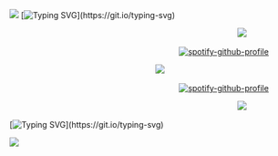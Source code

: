 ![](https://i.imgur.com/zxpPytl.png)
[![Typing SVG](https://readme-typing-svg.demolab.com?font=Source+Code+Pro&pause=20000&color=101908&center=true&width=900&lines=%231+jeff+the+killer+fan+%3E_%3E+!!!!)](https://git.io/typing-svg)

⠀⠀⠀⠀⠀⠀⠀⠀⠀⠀⠀⠀⠀⠀⠀⠀⠀⠀⠀⠀⠀⠀⠀⠀⠀⠀⠀⠀⠀⠀⠀⠀⠀⠀⠀⠀⠀⠀⠀![](https://komarev.com/ghpvc/?username=autopsycutie&color=fefefe)

⠀⠀⠀⠀⠀⠀⠀⠀⠀⠀⠀⠀⠀⠀⠀⠀⠀⠀⠀⠀⠀⠀⠀⠀⠀⠀⠀⠀⠀[![spotify-github-profile](https://spotify-github-profile.kittinanx.com/api/view?uid=rcz1t3kpewneahhisy6hhxu1j&cover_image=true&theme=natemoo-re&show_offline=false&background_color=101908&interchange=false&bar_color=101908&bar_color_cover=false)](https://github.com/kittinan/spotify-github-profile)

⠀⠀⠀⠀⠀⠀⠀⠀⠀⠀⠀⠀⠀⠀⠀⠀⠀⠀⠀⠀⠀⠀⠀⠀⠀![](https://i.imgur.com/YoUkd0p.png)

⠀⠀⠀⠀⠀⠀⠀⠀⠀⠀⠀⠀⠀⠀⠀⠀⠀⠀⠀⠀⠀⠀⠀⠀⠀⠀⠀⠀⠀[![spotify-github-profile](https://spotify-github-profile.kittinanx.com/api/view?uid=rcz1t3kpewneahhisy6hhxu1j&cover_image=true&theme=natemoo-re&show_offline=false&background_color=101908&interchange=false&bar_color=101908&bar_color_cover=false)](https://github.com/kittinan/spotify-github-profile)


⠀⠀⠀⠀⠀⠀⠀⠀⠀⠀⠀⠀⠀⠀⠀⠀⠀⠀⠀⠀⠀⠀⠀⠀⠀⠀⠀⠀⠀⠀⠀⠀⠀⠀⠀⠀⠀⠀⠀![](https://komarev.com/ghpvc/?username=autopsycutie&color=fefefe)

[![Typing SVG](https://readme-typing-svg.demolab.com?font=Source+Code+Pro&pause=20000&color=101908&center=true&width=900&lines=%231+jeff+the+killer+fan+%3E_%3E+!!!!)](https://git.io/typing-svg)

![](https://i.imgur.com/qKlFFlt.png)
